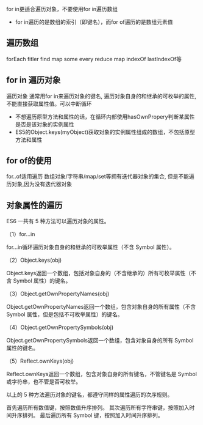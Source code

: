 for in更适合遍历对象，不要使用for in遍历数组
  - for in遍历的是数组的索引（即键名），而for of遍历的是数组元素值

## 遍历数组
forEach fitler find map some every reduce map indexOf lastIndexOf等

## for in 遍历对象
遍历对象 通常用for in来遍历对象的键名, 遍历对象自身的和继承的可枚举的属性, 不能直接获取属性值。可以中断循环
  - 不想遍历原型方法和属性的话，在循环内部使用hasOwnPropery判断某属性是否是该对象的实例属性
  - ES5的Object.keys(myObject)获取对象的实例属性组成的数组，不包括原型方法和属性

## for of的使用
for..of适用遍历 数组对象/字符串/map/set等拥有迭代器对象的集合, 但是不能遍历对象,因为没有迭代器对象


## 对象属性的遍历
ES6 一共有 5 种方法可以遍历对象的属性。

（1）for...in

for...in循环遍历对象自身的和继承的可枚举属性（不含 Symbol 属性）。

（2）Object.keys(obj)

Object.keys返回一个数组，包括对象自身的（不含继承的）所有可枚举属性（不含 Symbol 属性）的键名。

（3）Object.getOwnPropertyNames(obj)

Object.getOwnPropertyNames返回一个数组，包含对象自身的所有属性（不含 Symbol 属性，但是包括不可枚举属性）的键名。

（4）Object.getOwnPropertySymbols(obj)

Object.getOwnPropertySymbols返回一个数组，包含对象自身的所有 Symbol 属性的键名。

（5）Reflect.ownKeys(obj)

Reflect.ownKeys返回一个数组，包含对象自身的所有键名，不管键名是 Symbol 或字符串，也不管是否可枚举。

以上的 5 种方法遍历对象的键名，都遵守同样的属性遍历的次序规则。

首先遍历所有数值键，按照数值升序排列。
其次遍历所有字符串键，按照加入时间升序排列。
最后遍历所有 Symbol 键，按照加入时间升序排列。